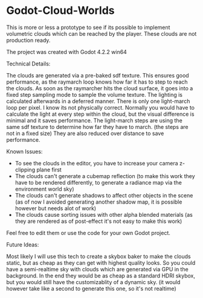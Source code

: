 # Godot-Cloud-Worlds

This is more or less a prototype to see if its possible to implement volumetric clouds which can be reached by the player. These clouds are not production ready.

The project was created with Godot 4.2.2 win64

Technical Details:

The clouds are generated via a pre-baked sdf texture. This ensures good performance, as the raymarch loop knows how far it has to step to reach the clouds. As soon as the raymarcher hits the cloud surface, it goes into a fixed step sampling mode to sample the volume texture.
The lighting is calculated afterwards in a deferred manner. There is only one light-march loop per pixel. I know its not physically correct. Normally you would have to calculate the light at every step within the cloud, but the visual difference is minimal and it saves performance. The light-march steps are using the same sdf texture to determine how far they have to march. (the steps are not in a fixed size) They are also reduced over distance to save performance.

Known Issues:
- To see the clouds in the editor, you have to increase your camera z-clipping plane first
- The clouds can't generate a cubemap reflection (to make this work they have to be rendered differently, to generate a radiance map via the environment world sky)
- The clouds can't generate shadows to affect other objects in the scene (as of now I avoided generating another shadow map, it is possible however but needs alot of work)
- The clouds cause sorting issues with other alpha blended materials (as they are rendered as of post-effect it's not easy to make this work)

Feel free to edit them or use the code for your own Godot project.

Future Ideas:

Most likely I will use this tech to create a skybox baker to make the clouds static, but as cheap as they can get with highest quality looks. So you could have a semi-realtime sky with clouds which are generated via GPU in the background. In the end they would be as cheap as a standard HDRI skybox, but you would still have the customizablity of a dynamic sky. (it would however take like a second to generate this one, so it's not realtime)
